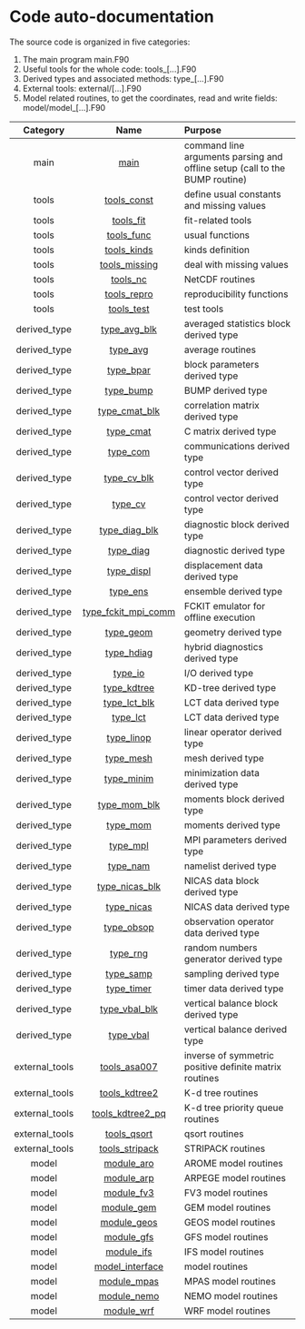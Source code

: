 # Code auto-documentation

The source code is organized in five categories:

1. The main program main.F90
2. Useful tools for the whole code: tools_[...].F90
3. Derived types and associated methods: type_[...].F90
4. External tools: external/[...].F90
5. Model related routines, to get the coordinates, read and write fields: model/model_[...].F90

| Category | Name | Purpose |
| :------: | :--: | :---------- |
| main | [main](https://github.com/benjaminmenetrier/bump/tree/master/src/main.F90) | command line arguments parsing and offline setup (call to the BUMP routine) |
| tools | [tools_const](autodoc/tools_const.md) | define usual constants and missing values |
| tools | [tools_fit](autodoc/tools_fit.md) | fit-related tools |
| tools | [tools_func](autodoc/tools_func.md) | usual functions |
| tools | [tools_kinds](autodoc/tools_kinds.md) | kinds definition |
| tools | [tools_missing](autodoc/tools_missing.md) | deal with missing values |
| tools | [tools_nc](autodoc/tools_nc.md) | NetCDF routines |
| tools | [tools_repro](autodoc/tools_repro.md) | reproducibility functions |
| tools | [tools_test](autodoc/tools_test.md) | test tools |
| derived_type | [type_avg_blk](autodoc/type_avg_blk.md) | averaged statistics block derived type |
| derived_type | [type_avg](autodoc/type_avg.md) | average routines |
| derived_type | [type_bpar](autodoc/type_bpar.md) | block parameters derived type |
| derived_type | [type_bump](autodoc/type_bump.md) | BUMP derived type |
| derived_type | [type_cmat_blk](autodoc/type_cmat_blk.md) | correlation matrix derived type |
| derived_type | [type_cmat](autodoc/type_cmat.md) | C matrix derived type |
| derived_type | [type_com](autodoc/type_com.md) | communications derived type |
| derived_type | [type_cv_blk](autodoc/type_cv_blk.md) | control vector derived type |
| derived_type | [type_cv](autodoc/type_cv.md) | control vector derived type |
| derived_type | [type_diag_blk](autodoc/type_diag_blk.md) | diagnostic block derived type |
| derived_type | [type_diag](autodoc/type_diag.md) | diagnostic derived type |
| derived_type | [type_displ](autodoc/type_displ.md) | displacement data derived type |
| derived_type | [type_ens](autodoc/type_ens.md) | ensemble derived type |
| derived_type | [type_fckit_mpi_comm](autodoc/type_fckit_mpi_comm.md) | FCKIT emulator for offline execution |
| derived_type | [type_geom](autodoc/type_geom.md) | geometry derived type |
| derived_type | [type_hdiag](autodoc/type_hdiag.md) | hybrid diagnostics derived type |
| derived_type | [type_io](autodoc/type_io.md) | I/O derived type |
| derived_type | [type_kdtree](autodoc/type_kdtree.md) | KD-tree derived type |
| derived_type | [type_lct_blk](autodoc/type_lct_blk.md) | LCT data derived type |
| derived_type | [type_lct](autodoc/type_lct.md) | LCT data derived type |
| derived_type | [type_linop](autodoc/type_linop.md) | linear operator derived type |
| derived_type | [type_mesh](autodoc/type_mesh.md) | mesh derived type |
| derived_type | [type_minim](autodoc/type_minim.md) | minimization data derived type |
| derived_type | [type_mom_blk](autodoc/type_mom_blk.md) | moments block derived type |
| derived_type | [type_mom](autodoc/type_mom.md) | moments derived type |
| derived_type | [type_mpl](autodoc/type_mpl.md) | MPI parameters derived type |
| derived_type | [type_nam](autodoc/type_nam.md) | namelist derived type |
| derived_type | [type_nicas_blk](autodoc/type_nicas_blk.md) | NICAS data block derived type |
| derived_type | [type_nicas](autodoc/type_nicas.md) | NICAS data derived type |
| derived_type | [type_obsop](autodoc/type_obsop.md) | observation operator data derived type |
| derived_type | [type_rng](autodoc/type_rng.md) | random numbers generator derived type |
| derived_type | [type_samp](autodoc/type_samp.md) | sampling derived type |
| derived_type | [type_timer](autodoc/type_timer.md) | timer data derived type |
| derived_type | [type_vbal_blk](autodoc/type_vbal_blk.md) | vertical balance block derived type |
| derived_type | [type_vbal](autodoc/type_vbal.md) | vertical balance derived type |
| external_tools | [tools_asa007](autodoc/tools_asa007.md) | inverse of symmetric positive definite matrix routines |
| external_tools | [tools_kdtree2](autodoc/tools_kdtree2.md) | K-d tree routines |
| external_tools | [tools_kdtree2_pq](autodoc/tools_kdtree2_pq.md) | K-d tree priority queue routines |
| external_tools | [tools_qsort](autodoc/tools_qsort.md) | qsort routines |
| external_tools | [tools_stripack](autodoc/tools_stripack.md) | STRIPACK routines |
| model | [module_aro](autodoc/module_aro.md) | AROME model routines |
| model | [module_arp](autodoc/module_arp.md) | ARPEGE model routines |
| model | [module_fv3](autodoc/module_fv3.md) | FV3 model routines |
| model | [module_gem](autodoc/module_gem.md) | GEM model routines |
| model | [module_geos](autodoc/module_geos.md) | GEOS model routines |
| model | [module_gfs](autodoc/module_gfs.md) | GFS model routines |
| model | [module_ifs](autodoc/module_ifs.md) | IFS model routines |
| model | [model_interface](autodoc/model_interface.md) | model routines |
| model | [module_mpas](autodoc/module_mpas.md) | MPAS model routines |
| model | [module_nemo](autodoc/module_nemo.md) | NEMO model routines |
| model | [module_wrf](autodoc/module_wrf.md) | WRF model routines |

